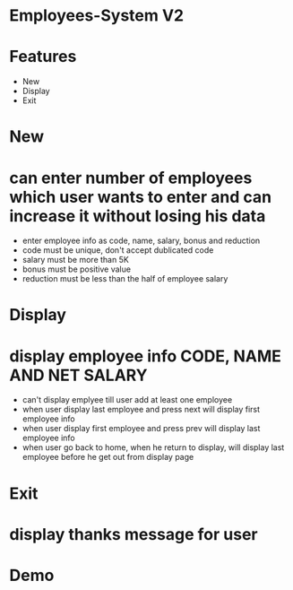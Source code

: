 # Employees-System V2

# Features
- New
- Display
- Exit

# New
# can enter number of employees which user wants to enter and can increase it without losing his data
- enter employee info as code, name, salary, bonus and reduction
- code must be unique, don't accept dublicated code
- salary must be more than 5K
- bonus must be positive value
- reduction must be less than the half of employee salary

# Display
# display employee info CODE, NAME AND NET SALARY
- can't display emplyee till user add at least one employee 
- when user display last employee and press next will display first employee info
- when user display first employee and press prev will display last employee info
- when user go back to home, when he return to display, will display last employee before he get out from display page

# Exit
# display thanks message for user

# Demo 



